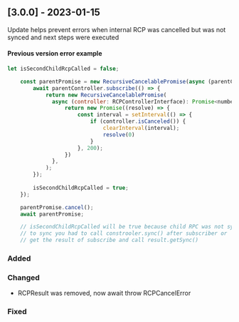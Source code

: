 ## [3.0.0] - 2023-01-15

Update helps prevent errors when internal RCP was cancelled but was not synced and next steps were executed
#### Previous version error example
```javascript
let isSecondChildRcpCalled = false;

    const parentPromise = new RecursiveCancelablePromise(async (parentController: RCPControllerInterface) => {
        await parentController.subscribe(() => {
            return new RecursiveCancelablePromise(
              async (controller: RCPControllerInterface): Promise<number> => {
                  return new Promise((resolve) => {
                      const interval = setInterval(() => {
                          if (controller.isCanceled()) {
                              clearInterval(interval);
                              resolve(0)
                          }
                      }, 200);
                  })
              },
            );
        });
        
        isSecondChildRcpCalled = true;
    });

    parentPromise.cancel();
    await parentPromise;

    // isSecondChildRcpCalled will be true because child RPC was not synced
    // to sync you had to call constrooler.sync() after subscriber or
    // get the result of subscribe and call result.getSync()
```

### Added

### Changed

- RCPResult was removed, now await throw RCPCancelError

### Fixed
